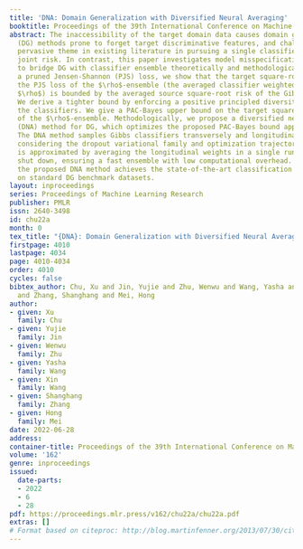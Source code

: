 ```yaml
---
title: 'DNA: Domain Generalization with Diversified Neural Averaging'
booktitle: Proceedings of the 39th International Conference on Machine Learning
abstract: The inaccessibility of the target domain data causes domain generalization
  (DG) methods prone to forget target discriminative features, and challenges the
  pervasive theme in existing literature in pursuing a single classifier with an ideal
  joint risk. In contrast, this paper investigates model misspecification and attempts
  to bridge DG with classifier ensemble theoretically and methodologically. By introducing
  a pruned Jensen-Shannon (PJS) loss, we show that the target square-root risk w.r.t.
  the PJS loss of the $\rho$-ensemble (the averaged classifier weighted by a quasi-posterior
  $\rho$) is bounded by the averaged source square-root risk of the Gibbs classifiers.
  We derive a tighter bound by enforcing a positive principled diversity measure of
  the classifiers. We give a PAC-Bayes upper bound on the target square-root risk
  of the $\rho$-ensemble. Methodologically, we propose a diversified neural averaging
  (DNA) method for DG, which optimizes the proposed PAC-Bayes bound approximately.
  The DNA method samples Gibbs classifiers transversely and longitudinally by simultaneously
  considering the dropout variational family and optimization trajectory. The $\rho$-ensemble
  is approximated by averaging the longitudinal weights in a single run with dropout
  shut down, ensuring a fast ensemble with low computational overhead. Empirically,
  the proposed DNA method achieves the state-of-the-art classification performance
  on standard DG benchmark datasets.
layout: inproceedings
series: Proceedings of Machine Learning Research
publisher: PMLR
issn: 2640-3498
id: chu22a
month: 0
tex_title: "{DNA}: Domain Generalization with Diversified Neural Averaging"
firstpage: 4010
lastpage: 4034
page: 4010-4034
order: 4010
cycles: false
bibtex_author: Chu, Xu and Jin, Yujie and Zhu, Wenwu and Wang, Yasha and Wang, Xin
  and Zhang, Shanghang and Mei, Hong
author:
- given: Xu
  family: Chu
- given: Yujie
  family: Jin
- given: Wenwu
  family: Zhu
- given: Yasha
  family: Wang
- given: Xin
  family: Wang
- given: Shanghang
  family: Zhang
- given: Hong
  family: Mei
date: 2022-06-28
address:
container-title: Proceedings of the 39th International Conference on Machine Learning
volume: '162'
genre: inproceedings
issued:
  date-parts:
  - 2022
  - 6
  - 28
pdf: https://proceedings.mlr.press/v162/chu22a/chu22a.pdf
extras: []
# Format based on citeproc: http://blog.martinfenner.org/2013/07/30/citeproc-yaml-for-bibliographies/
---
```

